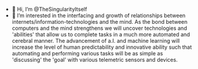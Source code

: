 - 👋 Hi, I’m @TheSingularityItself
- 👀 I’m interested in the interfacing and growth of relationships between internets/information-technologies and the mind. As the bond between computers and the mind strengthens we will uncover technologies and 'abilities' that allow us to complete tasks in a much more automated and cerebral manner. The advancement of a.I. and machine learning will increase the level of human predictability and innovative ability such that automating and performing various tasks will be as simple as 'discussing' the 'goal' with various telemetric sensors and devices.
<!---
TheSingularityItself/TheSingularityItself is a ✨ special ✨ repository because its `README.md` (this file) appears on your GitHub profile.
You can click the Preview link to take a look at your changes.
--->
